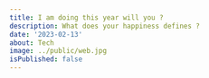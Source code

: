 ```yaml
---
title: I am doing this year will you ?
description: What does your happiness defines ?
date: '2023-02-13'
about: Tech
image: ../public/web.jpg
isPublished: false
---
```

